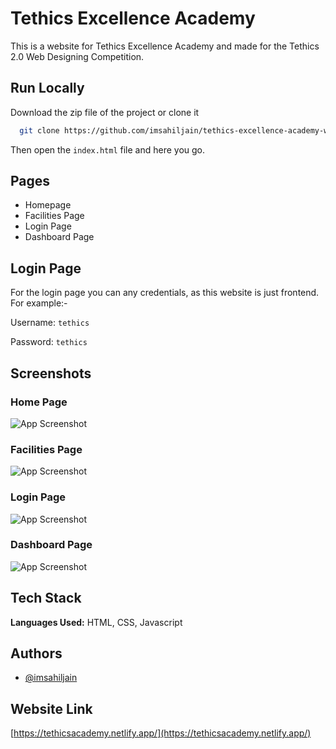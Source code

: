 
# Tethics Excellence Academy


This is a website for Tethics Excellence Academy and made for the Tethics 2.0 Web Designing Competition.




## Run Locally

Download the zip file of the project or clone it

```bash
  git clone https://github.com/imsahiljain/tethics-excellence-academy-website.git
```

Then open the ```index.html``` file and here you go.


  
## Pages

- Homepage
- Facilities Page
- Login Page
- Dashboard Page

  
## Login Page

For the login page you can any credentials, as this website is just frontend.
For example:-

Username: ```tethics```

Password: ```tethics```

  
## Screenshots
### Home Page

![App Screenshot](https://tethicsacademy.netlify.app/assets/demo%20ss/homepage.jpeg)


### Facilities Page

![App Screenshot](https://tethicsacademy.netlify.app/assets/demo%20ss/facilities.jpg)


### Login Page

![App Screenshot](https://tethicsacademy.netlify.app/assets/demo%20ss/login.jpg)



### Dashboard Page

![App Screenshot](https://tethicsacademy.netlify.app/assets/demo%20ss/dashboard.jpg)

  
  
## Tech Stack

**Languages Used:** HTML, CSS, Javascript

  
## Authors

- [@imsahiljain](https://github.com/imsahiljain)

  
## Website Link

[https://tethicsacademy.netlify.app/](https://tethicsacademy.netlify.app/)

  
